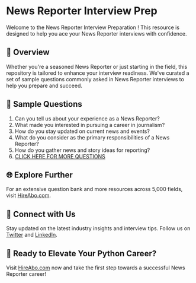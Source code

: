 # News Reporter Interview Prep

Welcome to the News Reporter Interview Preparation ! This resource is designed to help you ace your News Reporter interviews with confidence.

## 🚀 Overview

Whether you're a seasoned News Reporter or just starting in the field, this repository is tailored to enhance your interview readiness. We've curated a set of sample questions commonly asked in News Reporter interviews to help you prepare and succeed.

## 📝 Sample Questions

1. Can you tell us about your experience as a News Reporter?
2. What made you interested in pursuing a career in journalism?
3. How do you stay updated on current news and events?
4. What do you consider as the primary responsibilities of a News Reporter?
5. How do you gather news and story ideas for reporting?
6. [CLICK HERE FOR MORE QUESTIONS](https://hireabo.com/job/8_2_0/News%20Reporter)

## 🌐 Explore Further

For an extensive question bank and more resources across 5,000 fields, visit [HireAbo.com](https://www.hireabo.com).

## 📱 Connect with Us

Stay updated on the latest industry insights and interview tips. Follow us on [Twitter](https://twitter.com/hireabo) and [LinkedIn](https://www.linkedin.com/in/hire-abo-3609972a8/).

## 🚀 Ready to Elevate Your Python Career?

Visit [HireAbo.com](https://www.hireabo.com) now and take the first step towards a successful News Reporter career!